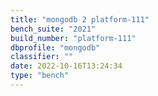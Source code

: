 ```yaml
---
title: "mongodb 2 platform-111"
bench_suite: "2021"
build_number: "platform-111"
dbprofile: "mongodb"
classifier: ""
date: 2022-10-16T13:24:34
type: "bench"
---
```

